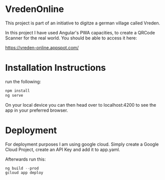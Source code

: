 # VredenOnline

This project is part of an initiative to digitze a german village called Vreden.

In this project I have used Angular's PWA capacities, to create a QRCode Scanner for the real world. You should be able to access it here:

https://vreden-online.appspot.com/

# Installation Instructions

run the following:
```javascript
npm install
ng serve
```

On your local device you can then head over to localhost:4200 to see the app in your preferred browser. 

# Deployment

For deployment purposes I am using google cloud. Simply create a Google Cloud Project, create an API Key and add it to app.yaml.

Afterwards run this:
```javascript
ng build --prod
gcloud app deploy
```

